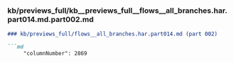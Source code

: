 ### kb/previews_full/kb__previews_full__flows__all_branches.har.part014.md.part002.md

```md
### kb/previews_full/flows__all_branches.har.part014.md (part 002)

```md
     "columnNumber": 2869
                    
```

```

```
